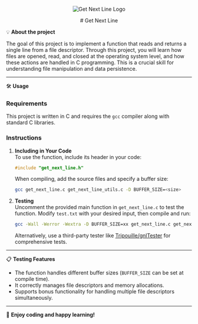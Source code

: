 <p align="center">
  <img src="https://user-images.githubusercontent.com/81205527/149212588-45d60d10-2e78-46c5-bf0c-0dc247464ad5.png" alt="Get Next Line Logo">
  <p align="center" ># Get Next Line</p>
</p>


💡 **About the project**

The goal of this project is to implement a function that reads and returns a single line from a file descriptor. Through this project, you will learn how files are opened, read, and closed at the operating system level, and how these actions are handled in C programming. This is a crucial skill for understanding file manipulation and data persistence.

---

🛠️ **Usage**

### Requirements
This project is written in C and requires the `gcc` compiler along with standard C libraries.

### Instructions

1. **Including in Your Code**  
   To use the function, include its header in your code:  
   ```c
   #include "get_next_line.h"
   ```
   When compiling, add the source files and specify a buffer size:
   ```bash
   gcc get_next_line.c get_next_line_utils.c -D BUFFER_SIZE=<size>
   ```

2. **Testing**  
   Uncomment the provided main function in `get_next_line.c` to test the function. Modify `test.txt` with your desired input, then compile and run:  
   ```bash
   gcc -Wall -Werror -Wextra -D BUFFER_SIZE=xx get_next_line.c get_next_line_utils.c && ./a.out
   ```

   Alternatively, use a third-party tester like [Tripouille/gnlTester](https://github.com/Tripouille/gnlTester) for comprehensive tests.

---

📋 **Testing Features**

- The function handles different buffer sizes (`BUFFER_SIZE` can be set at compile time).  
- It correctly manages file descriptors and memory allocations.  
- Supports bonus functionality for handling multiple file descriptors simultaneously.

---

🎉 **Enjoy coding and happy learning!**